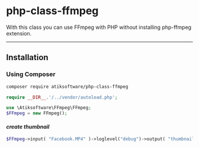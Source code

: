 # php-class-ffmpeg

With this class you can use FFmpeg with PHP without installing php-ffmpeg extension.

----------
## Installation

### Using Composer

```sh
composer require atiksoftware/php-class-ffmpeg
```

```php
require __DIR__.'/../vendor/autoload.php';

use \Atiksoftware\FFmpeg\FFmpeg;
$FFmpeg = new FFmpeg();
```
#### _create thumbnail_
```php
$FFmpeg->input( "Facebook.MP4" )->loglevel("debug")->output( "thumbnail.jpg" )->thumb( "1280x720" , 1, 10 )->ready();
```
